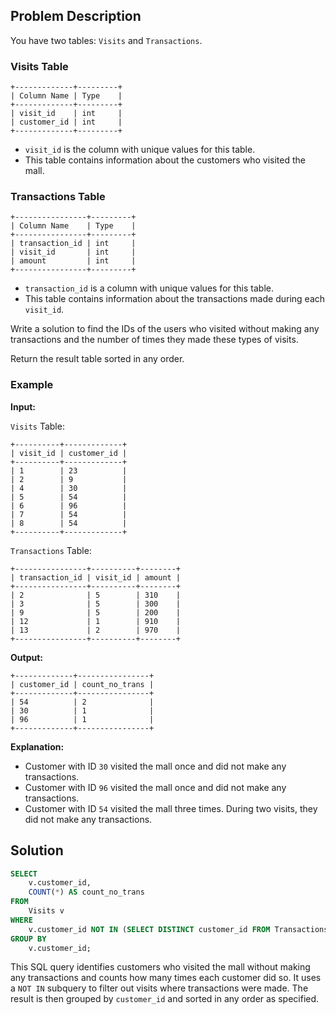 ## Problem Description

You have two tables: `Visits` and `Transactions`.

### Visits Table

```
+-------------+---------+
| Column Name | Type    |
+-------------+---------+
| visit_id    | int     |
| customer_id | int     |
+-------------+---------+
```

- `visit_id` is the column with unique values for this table.
- This table contains information about the customers who visited the mall.

### Transactions Table

```
+----------------+---------+
| Column Name    | Type    |
+----------------+---------+
| transaction_id | int     |
| visit_id       | int     |
| amount         | int     |
+----------------+---------+
```

- `transaction_id` is a column with unique values for this table.
- This table contains information about the transactions made during each `visit_id`.

Write a solution to find the IDs of the users who visited without making any transactions and the number of times they made these types of visits.

Return the result table sorted in any order.

### Example

**Input:**

`Visits` Table:
```
+----------+-------------+
| visit_id | customer_id |
+----------+-------------+
| 1        | 23          |
| 2        | 9           |
| 4        | 30          |
| 5        | 54          |
| 6        | 96          |
| 7        | 54          |
| 8        | 54          |
+----------+-------------+
```

`Transactions` Table:
```
+----------------+----------+--------+
| transaction_id | visit_id | amount |
+----------------+----------+--------+
| 2              | 5        | 310    |
| 3              | 5        | 300    |
| 9              | 5        | 200    |
| 12             | 1        | 910    |
| 13             | 2        | 970    |
+----------------+----------+--------+
```

**Output:**
```
+-------------+----------------+
| customer_id | count_no_trans |
+-------------+----------------+
| 54          | 2              |
| 30          | 1              |
| 96          | 1              |
+-------------+----------------+
```

**Explanation:** 
- Customer with ID `30` visited the mall once and did not make any transactions.
- Customer with ID `96` visited the mall once and did not make any transactions.
- Customer with ID `54` visited the mall three times. During two visits, they did not make any transactions.

## Solution

```sql
SELECT
    v.customer_id,
    COUNT(*) AS count_no_trans
FROM
    Visits v
WHERE
    v.customer_id NOT IN (SELECT DISTINCT customer_id FROM Transactions)
GROUP BY
    v.customer_id;
```

This SQL query identifies customers who visited the mall without making any transactions and counts how many times each customer did so. It uses a `NOT IN` subquery to filter out visits where transactions were made. The result is then grouped by `customer_id` and sorted in any order as specified.